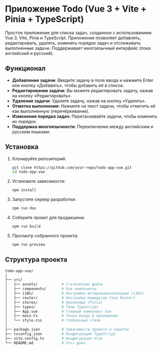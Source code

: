 # Приложение Todo (Vue 3 + Vite + Pinia + TypeScript)

Простое приложение для списка задач, созданное с использованием Vue 3, Vite, Pinia и TypeScript. Приложение позволяет добавлять, редактировать, удалять, изменять порядок задач и отслеживать выполненные задачи. Поддерживает многоязычный интерфейс (пока английский и русский).

## Функционал

- **Добавление задачи**: Введите задачу в поле ввода и нажмите Enter или кнопку «Добавить», чтобы добавить её в список.
- **Редактирование задачи**: Вы можете редактировать задачу, нажав на кнопку «Редактировать».
- **Удаление задачи**: Удалите задачу, нажав на кнопку «Удалить».
- **Отметка выполнения**: Нажмите на текст задачи, чтобы отметить её как выполненную (перечёркивание).
- **Изменение порядка задач**: Перетаскивайте задачи, чтобы изменить их порядок.
- **Поддержка многоязычности**: Переключение между английским и русским языками.

## Установка

1. Клонируйте репозиторий:

    ```bash
    git clone https://github.com/your-repo/todo-app-vue.git
    cd todo-app-vue
    ```

2. Установите зависимости:

    ```bash
    npm install
    ```

3. Запустите сервер разработки:

    ```bash
    npm run dev
    ```

4. Соберите проект для продакшена:

    ```bash
    npm run build
    ```

5. Просмотр собранного проекта:

    ```bash
    npm run preview
    ```

## Структура проекта

```bash
todo-app-vue/
│
├── src/
│   ├── assets/           # Статические файлы
│   ├── components/       # Vue компоненты
│   ├── i18n/             # Настройки интернационализации (i18n)
│   ├── router/           # Настройка маршрутов (Vue Router)
│   ├── stores/           # Хранилища (Pinia)
│   ├── types/            # Типы TypeScript
│   ├── App.vue           # Главный компонент Vue
│   ├── main.ts           # Точка входа в приложение
│   └── style.css         # Глобальные стили
│
├── package.json          # Зависимости проекта и скрипты
├── tsconfig.json         # Конфигурация TypeScript
├── vite.config.ts        # Конфигурация Vite
└── README.md             # Этот файл
